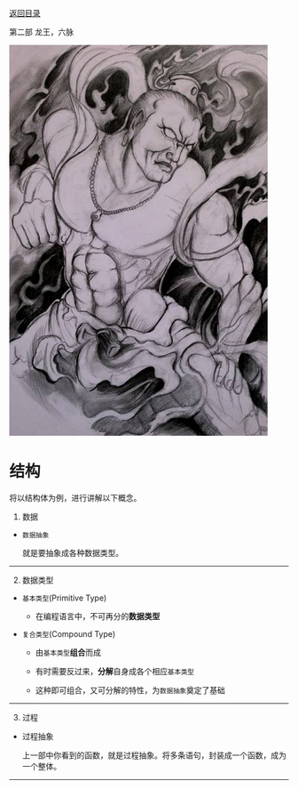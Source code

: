 [返回目录](/README.md)

第二部 龙王，六脉

![第二部 龙王，六脉](/ig/2.png)



结构
============================

将以结构体为例，进行讲解以下概念。

1. 数据

- `数据抽象`

  就是要抽象成各种数据类型。

***

2. 数据类型

- `基本类型`(Primitive Type)

  - 在编程语言中，不可再分的**数据类型**

- `复合类型`(Compound Type)

  - 由`基本类型`**组合**而成

  - 有时需要反过来，**分解**自身成各个相应`基本类型`

  - 这种即可组合，又可分解的特性，为`数据抽象`奠定了基础

***

3. 过程

- 过程抽象

  上一部中你看到的函数，就是过程抽象。将多条语句，封装成一个函数，成为一个整体。

***
